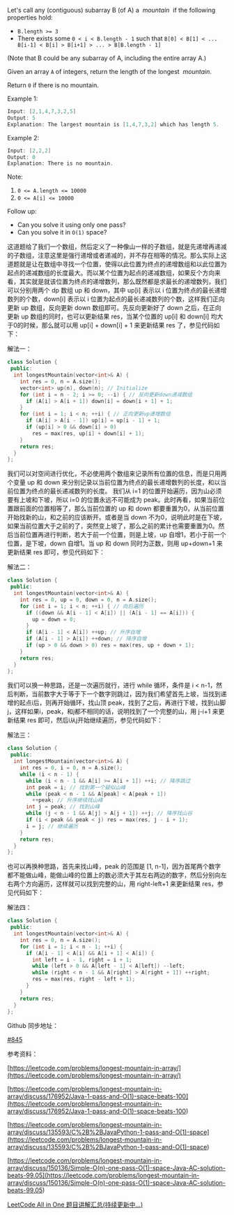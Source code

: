 Let's call any (contiguous) subarray B (of A) a  _mountain_  if the following properties hold:

- `B.length >= 3`
- There exists some `0 < i < B.length - 1` such that `B[0] < B[1] < ... B[i-1] < B[i] > B[i+1] > ... > B[B.length - 1]`

(Note that B could be any subarray of A, including the entire array A.)

Given an array `A` of integers, return the length of the longest  _mountain_.

Return `0` if there is no mountain.

Example 1:

```cpp
Input: [2,1,4,7,3,2,5]
Output: 5
Explanation: The largest mountain is [1,4,7,3,2] which has length 5.
```

Example 2:

```cpp
Input: [2,2,2]
Output: 0
Explanation: There is no mountain.
```

Note:

1. `0 <= A.length <= 10000`
1. `0 <= A[i] <= 10000`

Follow up:

- Can you solve it using only one pass?
- Can you solve it in `O(1)` space?

这道题给了我们一个数组，然后定义了一种像山一样的子数组，就是先递增再递减的子数组，注意这里是强行递增或者递减的，并不存在相等的情况。那么实际上这道题就是让在数组中寻找一个位置，使得以此位置为终点的递增数组和以此位置为起点的递减数组的长度最大。而以某个位置为起点的递减数组，如果反个方向来看，其实就是就该位置为终点的递增数列，那么既然都是求最长的递增数列，我们可以分别用两个 dp 数组 up 和 down，其中 up\[i\] 表示以 i 位置为终点的最长递增数列的个数，down\[i\] 表示以 i 位置为起点的最长递减数列的个数，这样我们正向更新 up 数组，反向更新 down 数组即可。先反向更新好了 down 之后，在正向更新 up 数组的同时，也可以更新结果 res，当某个位置的 up\[i\] 和 down\[i\] 均大于0的时候，那么就可以用 up\[i\] + down\[i\] + 1 来更新结果 res 了，参见代码如下：

解法一：

```cpp
class Solution {
 public:
  int longestMountain(vector<int>& A) {
    int res = 0, n = A.size();
    vector<int> up(n), down(n); // Initialize
    for (int i = n - 2; i >= 0; --i) { // 反向更新down递减数组
      if (A[i] > A[i + 1]) down[i] = down[i + 1] + 1;
    }
    for (int i = 1; i < n; ++i) { // 正向更新up递增数组
      if (A[i] > A[i - 1]) up[i] = up[i - 1] + 1;
      if (up[i] > 0 && down[i] > 0)
        res = max(res, up[i] + down[i] + 1);
    }
    return res;
  }
};
```

我们可以对空间进行优化，不必使用两个数组来记录所有位置的信息，而是只用两个变量 up 和 down 来分别记录以当前位置为终点的最长递增数列的长度，和以当前位置为终点的最长递减数列的长度。 我们从 i=1 的位置开始遍历，因为山必须要有上坡和下坡，所以 i=0 的位置永远不可能成为 peak。此时再看，如果当前位置跟前面的位置相等了，那么当前位置的 up 和 down 都要重置为0，从当前位置开始找新的山，和之前的应该断开。或者是当 down 不为0，说明此时是在下坡，如果当前位置大于之前的了，突然变上坡了，那么之前的累计也需要重置为0。然后当前位置再进行判断，若大于前一个位置，则是上坡，up 自增1，若小于前一个位置，是下坡，down 自增1。当 up 和 down 同时为正数，则用 up+down+1 来更新结果 res 即可，参见代码如下：

解法二：

```cpp
class Solution {
 public:
  int longestMountain(vector<int>& A) {
    int res = 0, up = 0, down = 0, n = A.size();
    for (int i = 1; i < n; ++i) { // 向后遍历
      if ((down && A[i - 1] < A[i]) || (A[i - 1] == A[i])) {
        up = down = 0;
      }
      if (A[i - 1] < A[i]) ++up; // 升序自增
      if (A[i - 1] > A[i]) ++down; // 降序自增
      if (up > 0 && down > 0) res = max(res, up + down + 1);
    }
    return res;
  }
};
```

我们可以换一种思路，还是一次遍历就行，进行 while 循环，条件是 i \< n-1，然后判断，当前数字大于等于下一个数字则跳过，因为我们希望首先上坡，当找到递增的起点i后，则再开始循环，找山顶 peak，找到了之后，再进行下坡，找到山脚j，这样如果i，peak，和j都不相同的话，说明找到了一个完整的山，用 j-i+1 来更新结果 res 即可，然后i从j开始继续遍历，参见代码如下：

解法三：

```cpp
class Solution {
 public:
  int longestMountain(vector<int>& A) {
    int res = 0, i = 0, n = A.size();
    while (i < n - 1) {
      while (i < n - 1 && A[i] >= A[i + 1]) ++i; // 降序跳过
      int peak = i; // 找到第一个疑似山峰
      while (peak < n - 1 && A[peak] < A[peak + 1])
        ++peak; // 升序继续找山峰
      int j = peak; // 找到山峰
      while (j < n - 1 && A[j] > A[j + 1]) ++j; // 降序找山谷
      if (i < peak && peak < j) res = max(res, j - i + 1);
      i = j; // 继续遍历
    }
    return res;
  }
};
```

也可以再换种思路，首先来找山峰，peak 的范围是 \[1, n-1\]，因为首尾两个数字都不能做山峰，能做山峰的位置上的数必须大于其左右两边的数字，然后分别向左右两个方向遍历，这样就可以找到完整的山，用 right-left+1 来更新结果 res，参见代码如下：

解法四：

```cpp
class Solution {
 public:
  int longestMountain(vector<int>& A) {
    int res = 0, n = A.size();
    for (int i = 1; i < n - 1; ++i) {
      if (A[i - 1] < A[i] && A[i + 1] < A[i]) {
        int left = i - 1, right = i + 1;
        while (left > 0 && A[left - 1] < A[left]) --left;
        while (right < n - 1 && A[right] > A[right + 1]) ++right;
        res = max(res, right - left + 1);
      }
    }
    return res;
  }
};
```

Github 同步地址：

[#845](https://github.com/grandyang/leetcode/issues/845)

参考资料：

[https://leetcode.com/problems/longest-mountain-in-array/](https://leetcode.com/problems/longest-mountain-in-array/)

[](<https://leetcode.com/problems/longest-mountain-in-array/discuss/176952/Java-1-pass-and-O(1)-space-beats-100>)[https://leetcode.com/problems/longest-mountain-in-array/discuss/176952/Java-1-pass-and-O(1)-space-beats-100](<https://leetcode.com/problems/longest-mountain-in-array/discuss/176952/Java-1-pass-and-O(1)-space-beats-100>)

[](<https://leetcode.com/problems/longest-mountain-in-array/discuss/135593/C%2B%2BJavaPython-1-pass-and-O(1)-space>)[https://leetcode.com/problems/longest-mountain-in-array/discuss/135593/C%2B%2BJavaPython-1-pass-and-O(1)-space](<https://leetcode.com/problems/longest-mountain-in-array/discuss/135593/C%2B%2BJavaPython-1-pass-and-O(1)-space>)

[](<https://leetcode.com/problems/longest-mountain-in-array/discuss/150136/Simple-O(n)-one-pass-O(1)-space-Java-AC-solution-beats-99.05>)[https://leetcode.com/problems/longest-mountain-in-array/discuss/150136/Simple-O(n)-one-pass-O(1)-space-Java-AC-solution-beats-99.05](<https://leetcode.com/problems/longest-mountain-in-array/discuss/150136/Simple-O(n)-one-pass-O(1)-space-Java-AC-solution-beats-99.05>)

[LeetCode All in One 题目讲解汇总(持续更新中...)](https://www.cnblogs.com/grandyang/p/4606334.html)
